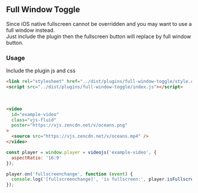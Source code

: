 ## Full Window Toggle <!-- {docsify-ignore-all} -->

Since iOS native fullscreen cannot be overridden and you may want to use a full window instead.<br>
Just include the plugin then the fullscreen button will replace by full window button.

### Usage

Include the plugin js and css

```html inject keep
<link rel="stylesheet" href="../dist/plugins/full-window-toggle/style.css" />
<script src="../dist/plugins/full-window-toggle/index.js"></script>
```

<br />

```html inject
<video
  id="example-video"
  class="vjs-fluid"
  poster="https://vjs.zencdn.net/v/oceans.png"
>
  <source src="https://vjs.zencdn.net/v/oceans.mp4" />
</video>
```

```js run
const player = window.player = videojs('example-video', {
  aspectRatio: '16:9'
});

player.on('fullscreenchange', function (event) {
  console.log('[fullscreenchange]', 'is fullscreen:', player.isFullscreen());
});
```
